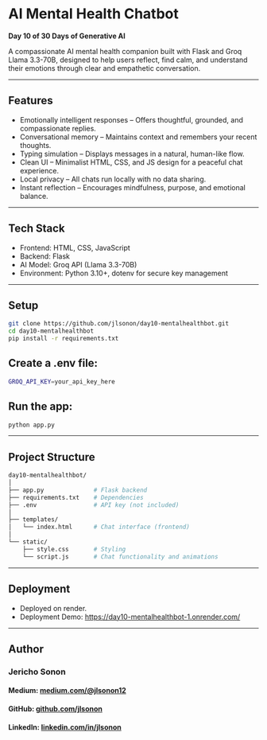 # AI Mental Health Chatbot
**Day 10 of 30 Days of Generative AI**

A compassionate AI mental health companion built with Flask and Groq Llama 3.3-70B, designed to help users reflect, find calm, and understand their emotions through clear and empathetic conversation.

---

## Features
- Emotionally intelligent responses – Offers thoughtful, grounded, and compassionate replies.
- Conversational memory – Maintains context and remembers your recent thoughts.
- Typing simulation – Displays messages in a natural, human-like flow.
- Clean UI – Minimalist HTML, CSS, and JS design for a peaceful chat experience.
- Local privacy – All chats run locally with no data sharing.
- Instant reflection – Encourages mindfulness, purpose, and emotional balance.

---

## Tech Stack 

- Frontend: HTML, CSS, JavaScript
- Backend: Flask
- AI Model: Groq API (Llama 3.3-70B)
- Environment: Python 3.10+, dotenv for secure key management
---

## Setup
```bash
git clone https://github.com/jlsonon/day10-mentalhealthbot.git
cd day10-mentalhealthbot
pip install -r requirements.txt
```

## Create a .env file:

```bash
GROQ_API_KEY=your_api_key_here
```

## Run the app:

```bash
python app.py
```

---

## Project Structure
```bash
day10-mentalhealthbot/
│
├── app.py              # Flask backend  
├── requirements.txt    # Dependencies  
├── .env                # API key (not included)  
│
├── templates/
│   └── index.html      # Chat interface (frontend)  
│
└── static/
    ├── style.css       # Styling  
    └── script.js       # Chat functionality and animations  
```

---

## Deployment
- Deployed on render.
- Deployment Demo: https://day10-mentalhealthbot-1.onrender.com/

---

## Author

### Jericho Sonon
#### Medium: [medium.com/@jlsonon12](https://medium.com/@jlsonon12)
#### GitHub: [github.com/jlsonon](https://github.com/jlsonon)
#### LinkedIn: [linkedin.com/in/jlsonon](https://www.linkedin.com/in/jlsonon/)

